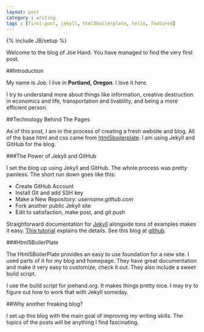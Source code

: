 ```yaml
---
layout: post
category : writing
tags : [first-post, jekyll, html5boilerplate, hello, featured]
---
```

{% include JB/setup %}


Welcome to the blog of Joe Hand. You have managed to find the very first post.

##Introduction

My name is Joe. I live in __Portland, Oregon__. I love it here.

I try to understand more about things like information, creative
destruction in economics and life, transportation and livability, and being a more efficient person.

##Technology Behind The Pages

As of this post, I am in the process of creating a fresh website and blog. All of the base html and
css came from <a href="http://html5boilerplate.com/">html5boilerplate</a>. I am using Jekyll and
GitHub for the blog.

###The Power of Jekyll and GitHub

I set the blog up using Jekyll and GitHub. The whole process was pretty painless. The short run down
goes like this: <ul> <li>Create GitHub Account</li> <li>Install Git and add SSH key</li> <li>Make a
New Repository: <em>username.github.com</em></li> <li>Fork another public Jekyll site</li> <li>Edit
to satisfaction, make post, and git push</li> </ul>

Straighforward documentation for <a href="http://github.com/mojombo/jekyll">Jekyll</a> alongside
tons of examples makes it easy. <a
href="http://ksornberger.com/blog/blogging-with-jekyll-and-github/">This tutorial</a> explains the
details. See this blog at <a href="https://github.com/joehand/joehand.github.com">github</a>.


###Html5BoilerPlate

The Html5BoilerPlate provides an easy to use foundation for a new site. I used parts of it for my
blog and homepage. They have great documentation and make it very easy to customize, check it out.
They also include a sweet build script.

I use the build script for joehand.org. It makes things pretty nice. I may try to figure out how to
work that with Jekyll someday.


##Why another freaking blog?

I set up this blog with the main goal of improving my writing skills. The topics of the posts will
be anything I find fascinating.
